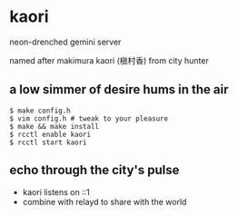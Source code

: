 # kaori

neon-drenched gemini server

named after makimura kaori (槇村香) from city hunter

## a low simmer of desire hums in the air

```
$ make config.h
$ vim config.h # tweak to your pleasure
$ make && make install
$ rcctl enable kaori
$ rcctl start kaori
```

## echo through the city's pulse

* kaori listens on ::1
* combine with relayd to share with the world
